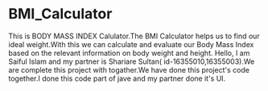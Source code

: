 # BMI_Calculator
This is BODY MASS INDEX Calulator.The BMI Calculator helps us to find our ideal weight.With this we can calculate and evaluate our Body Mass Index based on the relevant information on body weight and height.
Hello, I am Saiful Islam and my partner is Shariare Sultan( id-16355010,16355003).We are complete this project with togather.We have done this project's code together.I done this code part of jave and my partner done it's UI.
